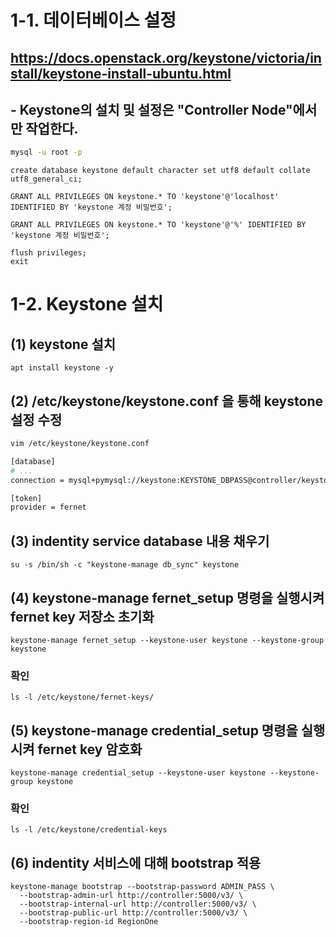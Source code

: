# 1-1. 데이터베이스 설정

## https://docs.openstack.org/keystone/victoria/install/keystone-install-ubuntu.html

## - Keystone의 설치 및 설정은 "Controller Node"에서만 작업한다.

```bash
mysql -u root -p
```

```
create database keystone default character set utf8 default collate utf8_general_ci;

GRANT ALL PRIVILEGES ON keystone.* TO 'keystone'@'localhost' IDENTIFIED BY 'keystone 계정 비밀번호';

GRANT ALL PRIVILEGES ON keystone.* TO 'keystone'@'%' IDENTIFIED BY 'keystone 계정 비밀번호';

flush privileges;
exit
```

# 1-2. Keystone 설치

## (1) keystone 설치 
```
apt install keystone -y
```

## (2) /etc/keystone/keystone.conf 을 통해 keystone 설정 수정
```bash
vim /etc/keystone/keystone.conf

[database]
# ...
connection = mysql+pymysql://keystone:KEYSTONE_DBPASS@controller/keystone

[token]
provider = fernet
```

## (3) indentity service database 내용 채우기
```
su -s /bin/sh -c "keystone-manage db_sync" keystone
```

## (4) keystone-manage fernet_setup 명령을 실행시켜 fernet key 저장소 초기화
```
keystone-manage fernet_setup --keystone-user keystone --keystone-group keystone
```
### 확인
```
ls -l /etc/keystone/fernet-keys/
```

## (5) keystone-manage credential_setup 명령을 실행시켜 fernet key 암호화
```
keystone-manage credential_setup --keystone-user keystone --keystone-group keystone
```
### 확인
```
ls -l /etc/keystone/credential-keys
```

## (6) indentity 서비스에 대해 bootstrap 적용
```
keystone-manage bootstrap --bootstrap-password ADMIN_PASS \
  --bootstrap-admin-url http://controller:5000/v3/ \
  --bootstrap-internal-url http://controller:5000/v3/ \
  --bootstrap-public-url http://controller:5000/v3/ \
  --bootstrap-region-id RegionOne
```